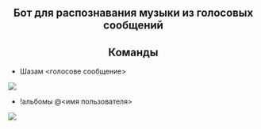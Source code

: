 <h2 align="center">Бот для распознавания музыки из голосовых сообщений</h1>

<h2 align="center">Команды</h2>

* Шазам <голосове сообщение>

![](https://github.com/YarikMix/vk-shazam-bot/raw/main/images/command_1.png)<br>

* !альбомы @<имя пользователя>

![](https://github.com/YarikMix/vk-shazam-bot/raw/main/images/command_2.png)<br>
